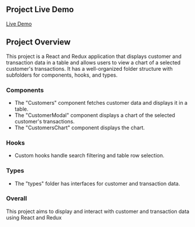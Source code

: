 ## Project Live Demo
<a href="https://sherif-el-sheikh.github.io/Customers-Transactions" target="_blank" rel="noreferrer">Live Demo</a>
## Project Overview
This project is a React and Redux application that displays customer and transaction data in a table and allows users to view a chart of a selected customer's transactions. It has a well-organized folder structure with subfolders for components, hooks, and types.

### Components
* The "Customers" component fetches customer data and displays it in a table.
* The "CustomerModal" component displays a chart of the selected customer's transactions.
* The "CustomersChart" component displays the chart.

### Hooks
* Custom hooks handle search filtering and table row selection.

### Types
* The "types" folder has interfaces for customer and transaction data.

### Overall
 This project aims to display and interact with customer and transaction data using React and Redux
